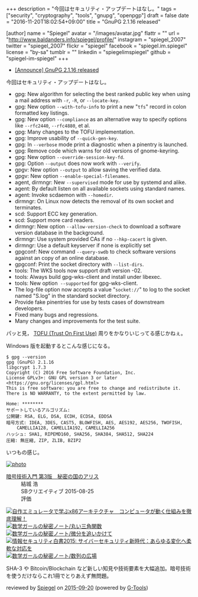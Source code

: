 +++
description = "今回はセキュリティ・アップデートはなし。"
tags = ["security", "cryptography", "tools", "gnupg", "openpgp"]
draft = false
date = "2016-11-20T18:02:54+09:00"
title = "GnuPG 2.1.16 released"

[author]
  name = "Spiegel"
  avatar = "/images/avatar.jpg"
  flattr = ""
  url = "http://www.baldanders.info/spiegel/profile/"
  instagram = "spiegel_2007"
  twitter = "spiegel_2007"
  flickr = "spiegel"
  facebook = "spiegel.im.spiegel"
  license = "by-sa"
  tumblr = ""
  linkedin = "spiegelimspiegel"
  github = "spiegel-im-spiegel"
+++

- [[Announce] GnuPG 2.1.16 released](https://lists.gnupg.org/pipermail/gnupg-announce/2016q4/000398.html)

今回はセキュリティ・アップデートはなし。

* gpg: New algorithm for selecting the best ranked public key when using a mail address with `-r`, `-R`, or `--locate-key`.
* gpg: New option `--with-tofu-info` to print a new "`tfs`" record in colon formatted key listings.
* gpg: New option `--compliance` as an alternative way to specify options like `--rfc2440`, `--rfc4880`, et al.
* gpg: Many changes to the TOFU implementation.
* gpg: Improve usability of `--quick-gen-key`.
* gpg: In `--verbose` mode print a diagnostic when a pinentry is launched.
* gpg: Remove code which warns for old versions of gnome-keyring.
* gpg: New option `--override-session-key-fd`.
* gpg: Option `--output` does now work with `--verify`.
* gpgv: New option `--output` to allow saving the verified data.
* gpgv: New option `--enable-special-filenames`.
* agent, dirmngr: New `--supervised` mode for use by systemd and alike.
* agent: By default listen on all available sockets using standard names.
* agent: Invoke scdaemon with `--homedir`.
* dirmngr: On Linux now detects the removal of its own socket and terminates.
* scd: Support ECC key generation.
* scd: Support more card readers.
* dirmngr: New option `--allow-version-check` to download a software version database in the background.
* dirmngr: Use system provided CAs if no `--hkp-cacert` is given.
* dirmngr: Use a default keyserver if none is explicitly set
* gpgconf: New command `--query-swdb` to check software versions against an copy of an online database.
* gpgconf: Print the socket directory with `--list-dirs`.
* tools: The WKS tools now support draft version -02.
* tools: Always build gpg-wks-client and install under libexec.
* tools: New option` --supported` for gpg-wks-client.
* The log-file option now accepts a value "`socket://`" to log to the socket named "S.log" in the standard socket directory.
* Provide fake pinentries for use by tests cases of downstream developers.
* Fixed many bugs and regressions.
* Many changes and improvements for the test suite.

パッと見， [TOFU (Trust On First Use)](https://en.wikipedia.org/wiki/Trust_on_first_use "Trust on first use - Wikipedia") 周りをかなりいじってる感じかねぇ。

Windows 版を起動するとこんな感じになる。

```text
$ gpg --version
gpg (GnuPG) 2.1.16
libgcrypt 1.7.3
Copyright (C) 2016 Free Software Foundation, Inc.
License GPLv3+: GNU GPL version 3 or later <https://gnu.org/licenses/gpl.html>
This is free software: you are free to change and redistribute it.
There is NO WARRANTY, to the extent permitted by law.

Home: ********
サポートしているアルゴリズム:
公開鍵: RSA, ELG, DSA, ECDH, ECDSA, EDDSA
暗号方式: IDEA, 3DES, CAST5, BLOWFISH, AES, AES192, AES256, TWOFISH,
    CAMELLIA128, CAMELLIA192, CAMELLIA256
ハッシュ: SHA1, RIPEMD160, SHA256, SHA384, SHA512, SHA224
圧縮: 無圧縮, ZIP, ZLIB, BZIP2
```

いつもの感じ。

<div class="hreview" ><a class="item url" href="http://www.amazon.co.jp/exec/obidos/ASIN/B015643CPE/baldandersinf-22/"><img src="http://ecx.images-amazon.com/images/I/51t6yHHVwEL._SL160_.jpg" alt="photo" class="photo"  /></a><dl ><dt class="fn"><a class="item url" href="http://www.amazon.co.jp/exec/obidos/ASIN/B015643CPE/baldandersinf-22/">暗号技術入門 第3版　秘密の国のアリス</a></dt><dd>結城 浩 </dd><dd>SBクリエイティブ 2015-08-25</dd><dd>評価<abbr class="rating" title="5"><img src="http://g-images.amazon.com/images/G/01/detail/stars-5-0.gif" alt="" /></abbr> </dd></dl><p class="similar"><a href="http://www.amazon.co.jp/exec/obidos/ASIN/B0148FQNVC/baldandersinf-22/" target="_top"><img src="http://images.amazon.com/images/P/B0148FQNVC.09._SCTHUMBZZZ_.jpg"  alt="自作エミュレータで学ぶx86アーキテクチャ　コンピュータが動く仕組みを徹底理解！"  /></a> <a href="http://www.amazon.co.jp/exec/obidos/ASIN/B00W6NCLJM/baldandersinf-22/" target="_top"><img src="http://images.amazon.com/images/P/B00W6NCLJM.09._SCTHUMBZZZ_.jpg"  alt="数学ガールの秘密ノート/丸い三角関数"  /></a> <a href="http://www.amazon.co.jp/exec/obidos/ASIN/B00Y9EYOIW/baldandersinf-22/" target="_top"><img src="http://images.amazon.com/images/P/B00Y9EYOIW.09._SCTHUMBZZZ_.jpg"  alt="数学ガールの秘密ノート/微分を追いかけて"  /></a> <a href="http://www.amazon.co.jp/exec/obidos/ASIN/B012BYBTZC/baldandersinf-22/" target="_top"><img src="http://images.amazon.com/images/P/B012BYBTZC.09._SCTHUMBZZZ_.jpg"  alt="情報セキュリティ白書2015: サイバーセキュリティ新時代：あらゆる変化へ柔軟な対応を"  /></a> <a href="http://www.amazon.co.jp/exec/obidos/ASIN/B00W6NCLL0/baldandersinf-22/" target="_top"><img src="http://images.amazon.com/images/P/B00W6NCLL0.09._SCTHUMBZZZ_.jpg"  alt="数学ガールの秘密ノート/数列の広場"  /></a> </p>
<p class="description">SHA-3 や Bitcoin/Blockchain など新しい知見や技術要素を大幅追加。暗号技術を使うだけならこれ1冊でとりあえず無問題。</p>
<p class="gtools" >reviewed by <a href='#maker' class='reviewer'>Spiegel</a> on <abbr class="dtreviewed" title="2015-09-20">2015-09-20</abbr> (powered by <a href="http://www.goodpic.com/mt/aws/index.html" >G-Tools</a>)</p>
</div>
